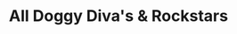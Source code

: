 ---
title: "All Doggy Diva's & Rockstars"
url: /crestview/all-doggy-divas-and-rockstars/
shop: pet grooming
---